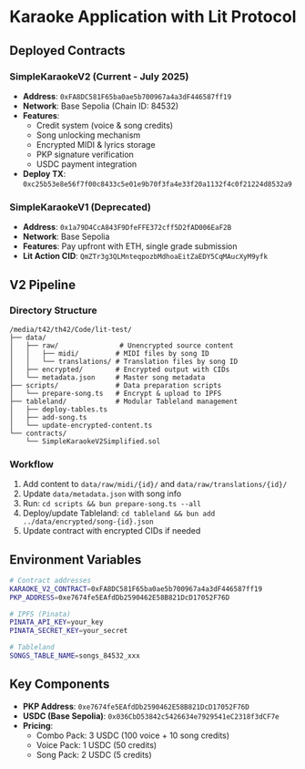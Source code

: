 # Karaoke Application with Lit Protocol

## Deployed Contracts

### SimpleKaraokeV2 (Current - July 2025)
- **Address**: `0xFA8DC581F65ba0ae5b700967a4a3dF446587ff19`
- **Network**: Base Sepolia (Chain ID: 84532)
- **Features**: 
  - Credit system (voice & song credits)
  - Song unlocking mechanism
  - Encrypted MIDI & lyrics storage
  - PKP signature verification
  - USDC payment integration
- **Deploy TX**: `0xc25b53e8e56f7f00c8433c5e01e9b70f3fa4e33f20a1132f4c0f21224d8532a9`

### SimpleKaraokeV1 (Deprecated)
- **Address**: `0x1a79D4CcA843F9DfeFFE372cff5D2fAD006EaF2B`
- **Network**: Base Sepolia
- **Features**: Pay upfront with ETH, single grade submission
- **Lit Action CID**: `QmZTr3g3QLMnteqpozbMdhoaEitZaEDY5CqMAucXyM9yfk`

## V2 Pipeline

### Directory Structure
```
/media/t42/th42/Code/lit-test/
├── data/
│   ├── raw/               # Unencrypted source content
│   │   ├── midi/         # MIDI files by song ID
│   │   └── translations/ # Translation files by song ID
│   ├── encrypted/        # Encrypted output with CIDs
│   └── metadata.json     # Master song metadata
├── scripts/              # Data preparation scripts
│   └── prepare-song.ts   # Encrypt & upload to IPFS
├── tableland/            # Modular Tableland management
│   ├── deploy-tables.ts
│   ├── add-song.ts
│   └── update-encrypted-content.ts
└── contracts/
    └── SimpleKaraokeV2Simplified.sol
```

### Workflow
1. Add content to `data/raw/midi/{id}/` and `data/raw/translations/{id}/`
2. Update `data/metadata.json` with song info
3. Run: `cd scripts && bun prepare-song.ts --all`
4. Deploy/update Tableland: `cd tableland && bun add ../data/encrypted/song-{id}.json`
5. Update contract with encrypted CIDs if needed

## Environment Variables
```bash
# Contract addresses
KARAOKE_V2_CONTRACT=0xFA8DC581F65ba0ae5b700967a4a3dF446587ff19
PKP_ADDRESS=0xe7674fe5EAfdDb2590462E58B821DcD17052F76D

# IPFS (Pinata)
PINATA_API_KEY=your_key
PINATA_SECRET_KEY=your_secret

# Tableland
SONGS_TABLE_NAME=songs_84532_xxx
```

## Key Components
- **PKP Address**: `0xe7674fe5EAfdDb2590462E58B821DcD17052F76D`
- **USDC (Base Sepolia)**: `0x036CbD53842c5426634e7929541eC2318f3dCF7e`
- **Pricing**: 
  - Combo Pack: 3 USDC (100 voice + 10 song credits)
  - Voice Pack: 1 USDC (50 credits)
  - Song Pack: 2 USDC (5 credits)